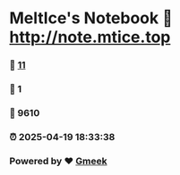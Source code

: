 # MeltIce's Notebook :link: http://note.mtice.top 
### :page_facing_up: [11](http://note.mtice.top/tag.html) 
### :speech_balloon: 1 
### :hibiscus: 9610 
### :alarm_clock: 2025-04-19 18:33:38 
### Powered by :heart: [Gmeek](https://github.com/Meekdai/Gmeek)
